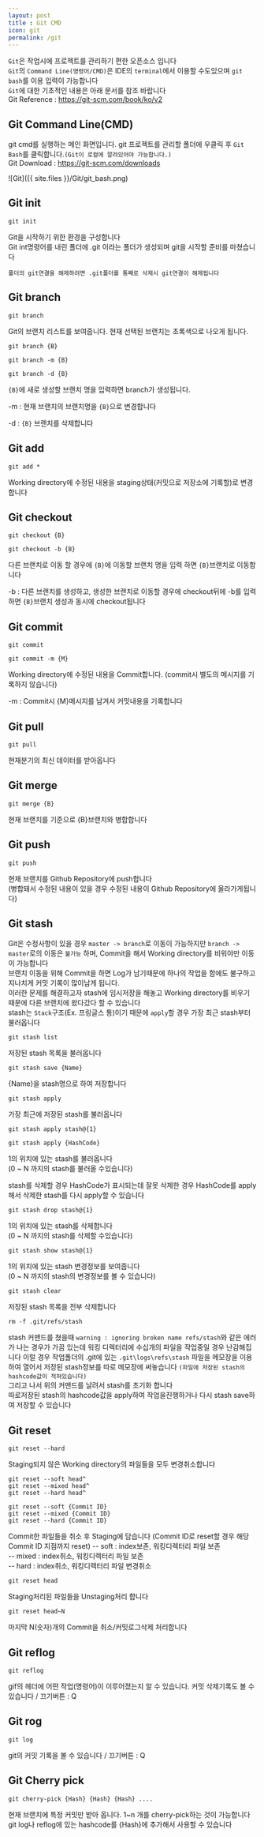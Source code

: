 ```yaml
---
layout: post
title : Git CMD
icon: git
permalink: /git
---
```

`Git`은 작업시에 프로젝트를 관리하기 편한 오픈소스 입니다  
`Git`의 `Command Line(명령어/CMD)`은 IDE의 `terminal`에서 이용할 수도있으며 `git bash`를 이용 입력이 가능합니다  
`Git`에 대한 기초적인 내용은 아래 문서를 참조 바랍니다  
Git Reference : <https://git-scm.com/book/ko/v2>

## Git Command Line(CMD)

git cmd를 실행하는 메인 화면입니다.
git 프로젝트를 관리할 폴더에 우클릭 후 `Git Bash`를 클릭합니다.`(Git이 로컬에 깔려있어야 가능합니다.)`  
Git Download : <https://git-scm.com/downloads>

![Git]({{ site.files }}/Git/git_bash.png)

## Git init

```console
git init
```

Git을 시작하기 위한 환경을 구성합니다  
Git int명령어를 내린 폴더에 .git 이라는 폴더가 생성되며 git을 시작할 준비를 마쳤습니다  

`폴더의 git연결을 해제하려면 .git폴더를 통째로 삭제시 git연결이 해제됩니다`

## Git branch

```console
git branch
```

Git의 브랜치 리스트를 보여줍니다. 현재 선택된 브랜치는 초록색으로 나오게 됩니다.  

```console
git branch {B}

git branch -m {B}

git branch -d {B}
```

`{B}`에 새로 생성할 브랜치 명을 입력하면 branch가 생성됩니다.

-m : 현재 브랜치의 브랜치명을 `{B}`으로 변경합니다

-d : `{B}` 브랜치를 삭제합니다  

## Git add

```console
git add *
```

Working directory에 수정된 내용을 staging상태(커밋으로 저장소에 기록할)로 변경합니다

## Git checkout

```console
git checkout {B}

git checkout -b {B}
```

다른 브랜치로 이동 할 경우에 `{B}`에 이동할 브랜치 명을 입력 하면 `{B}`브랜치로 이동합니다

-b : 다른 브랜치를 생성하고, 생성한 브랜치로 이동할 경우에 checkout뒤에 -b를 입력 하면 `{B}`브랜치 생성과 동시에 checkout됩니다

## Git commit

```console
git commit

git commit -m {M}
```

Working directory에 수정된 내용을 Commit합니다. (commit시 별도의 메시지를 기록하지 않습니다)

-m : Commit시 {M}메시지를 남겨서 커밋내용을 기록합니다

## Git pull

```console
git pull
```

현재분기의 최신 데이터를 받아옵니다  

## Git merge

```console
git merge {B}
```

현재 브랜치를 기준으로 {B}브랜치와 병합합니다  

## Git push

```console
git push
```

현재 브랜치를 Github Repository에 push합니다  
(병합돼서 수정된 내용이 있을 경우 수정된 내용이 Github Repository에 올라가게됩니다)

## Git stash

Git은 수정사항이 있을 경우 `master -> branch`로 이동이 가능하지만 `branch -> master`로의 이동은 `불가능` 하며, Commit을 해서 Working directory를 비워야만 이동이 가능합니다  
브랜치 이동을 위해 Commit을 하면 Log가 남기때문에 하나의 작업을 함에도 불구하고 지나치게 커밋 기록이 많이남게 됩니다.  
이러한 문제를 해결하고자 stash에 임시저장을 해놓고 Working directory를 비우기 때문에 다른 브랜치에 왔다갔다 할 수 있습니다  
stash는 `Stack`구조(Ex. 프링글스 통)이기 때문에 `apply`할 경우 가장 최근 stash부터 불러옵니다  

```console
git stash list
```

저장된 stash 목록을 불러옵니다  

```console
git stash save {Name}
```

{Name}을 stash명으로 하여 저장합니다

```console
git stash apply
```

가장 최근에 저장된 stash를 불러옵니다

```console
git stash apply stash@{1}

git stash apply {HashCode}
```

1의 위치에 있는 stash를 불러옵니다  
(0 ~ N 까지의 stash를 불러올 수있습니다)  

stash를 삭제할 경우 HashCode가 표시되는데 잘못 삭제한 경우 HashCode를 apply해서 삭제한 stash를 다시 apply할 수 있습니다

```console
git stash drop stash@{1}
```

1의 위치에 있는 stash를 삭제합니다  
(0 ~ N 까지의 stash를 삭제할 수있습니다)  

```console
git stash show stash@{1}
```

1의 위치에 있는 stash 변경정보를 보여줍니다  
(0 ~ N 까지의 stash의 변경정보를 볼 수 있습니다)  

```console
git stash clear
```

저장된 stash 목록을 전부 삭제합니다

```console
rm -f .git/refs/stash
```
  
stash 커맨드를 쳤을때 `warning : ignoring broken name refs/stash`와 같은 에러가 나는 경우가 가끔 있는데 워킹 디렉터리에 수십개의 파일을 작업중일 경우 난감해집니다
이럴 경우 작업폴더의 .git에 있는 `.git\logs\refs\stash` 파일을 메모장을 이용하여 열어서 저장된 stash정보를 따로 메모장에 써놓습니다 `(파일에 저장된 stash의 hashcode값이 적혀있습니다)`  
그리고 나서 위의 커맨드를 날려서 stash를 초기화 합니다  
따로저장된 stash의 hashcode값을 apply하여 작업을진행하거나 다시 stash save하여 저장할 수 있습니다

## Git reset

```console
git reset --hard
```

Staging되지 않은 Working directory의 파일들을 모두 변경취소합니다

```console
git reset --soft head^
git reset --mixed head^
git reset --hard head^

git reset --soft {Commit ID}
git reset --mixed {Commit ID}
git reset --hard {Commit ID}
```

Commit한 파일들을 취소 후 Staging에 담습니다 (Commit ID로 reset할 경우 해당 Commit ID 지점까지 reset)
-- soft : index보존, 워킹디렉터리 파일 보존  
-- mixed : index취소, 워킹디렉터리 파일 보존  
-- hard : index취소, 워킹디렉터리 파일 변경취소  

```console
git reset head
```

Staging처리된 파일들을 Unstaging처리 합니다

```console
git reset head~N
```

마지막 N(숫자)개의 Commit을 취소/커밋로그삭제 처리합니다

## Git reflog

```console
git reflog
```

gif의 헤더에 어떤 작업(명령어)이 이루어졌는지 알 수 있습니다. 커밋 삭제기록도 볼 수 있습니다 / 끄기버튼 : Q

## Git rog

```console
git log
```

git의 커밋 기록을 볼 수 있습니다 / 끄기버튼 : Q

## Git Cherry pick

```console
git cherry-pick {Hash} {Hash} {Hash} ....
```

현재 브랜치에 특정 커밋만 받아 옵니다. 1~n 개를 cherry-pick하는 것이 가능합니다  
git log나 reflog에 있는 hashcode를 {Hash}에 추가해서 사용할 수 있습니다
